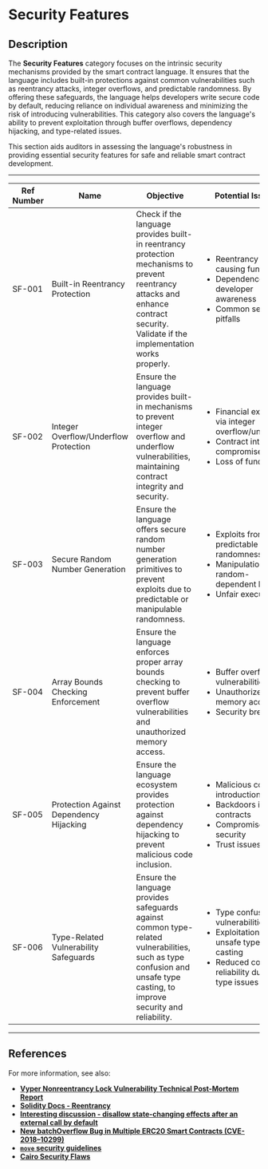 # Security Features

## Description

The **Security Features** category focuses on the intrinsic security mechanisms provided by the smart contract language. It ensures that the language includes built-in protections against common vulnerabilities such as reentrancy attacks, integer overflows, and predictable randomness. By offering these safeguards, the language helps developers write secure code by default, reducing reliance on individual awareness and minimizing the risk of introducing vulnerabilities. This category also covers the language's ability to prevent exploitation through buffer overflows, dependency hijacking, and type-related issues.

This section aids auditors in assessing the language's robustness in providing essential security features for safe and reliable smart contract development.

---

| Ref Number | Name                                       | Objective                                                                                                                                               | Potential Issues                                                                                                                                       |
|------------|--------------------------------------------|---------------------------------------------------------------------------------------------------------------------------------------------------------|--------------------------------------------------------------------------------------------------------------------------------------------------------|
| SF-001     | Built-in Reentrancy Protection             | Check if the language provides built-in reentrancy protection mechanisms to prevent reentrancy attacks and enhance contract security. Validate if the implementation works properly. | <ul><li>Reentrancy attacks causing fund loss</li><li>Dependence on developer awareness</li><li>Common security pitfalls</li></ul> |
| SF-002     | Integer Overflow/Underflow Protection      | Ensure the language provides built-in mechanisms to prevent integer overflow and underflow vulnerabilities, maintaining contract integrity and security. | <ul><li>Financial exploits via integer overflow/underflow</li><li>Contract integrity compromise</li><li>Loss of funds</li></ul> |
| SF-003     | Secure Random Number Generation            | Ensure the language offers secure random number generation primitives to prevent exploits due to predictable or manipulable randomness.                  | <ul><li>Exploits from predictable randomness</li><li>Manipulation of random-dependent logic</li><li>Unfair execution</li></ul> |
| SF-004     | Array Bounds Checking Enforcement          | Ensure the language enforces proper array bounds checking to prevent buffer overflow vulnerabilities and unauthorized memory access.                    | <ul><li>Buffer overflow vulnerabilities</li><li>Unauthorized memory access</li><li>Security breaches</li></ul> |
| SF-005     | Protection Against Dependency Hijacking    | Ensure the language ecosystem provides protection against dependency hijacking to prevent malicious code inclusion.                                      | <ul><li>Malicious code introduction</li><li>Backdoors in contracts</li><li>Compromised security</li><li>Trust issues</li></ul> |
| SF-006     | Type-Related Vulnerability Safeguards      | Ensure the language provides safeguards against common type-related vulnerabilities, such as type confusion and unsafe type casting, to improve security and reliability. | <ul><li>Type confusion vulnerabilities</li><li>Exploitation via unsafe type casting</li><li>Reduced contract reliability due to type issues</li></ul> |

---

## References

For more information, see also:

- **[Vyper Nonreentrancy Lock Vulnerability Technical Post-Mortem Report](https://hackmd.io/@vyperlang/HJUgNMhs2)**
- **[Solidity Docs - Reentrancy](https://docs.soliditylang.org/en/latest/security-considerations.html#reentrancy)**
- **[Interesting discussion - disallow state-changing effects after an external call by default](https://github.com/ethereum/solidity/issues/12996)**
- **[New batchOverflow Bug in Multiple ERC20 Smart Contracts (CVE-2018–10299)](https://peckshield.medium.com/alert-new-batchoverflow-bug-in-multiple-erc20-smart-contracts-cve-2018-10299-511067db6536)**
- **[`move` security guidelines](https://aptos.dev/en/build/smart-contracts/move-security-guidelines)**
- **[Cairo Security Flaws](https://oxor.io/blog/2024-08-16-cairo-security-flaws/)**
